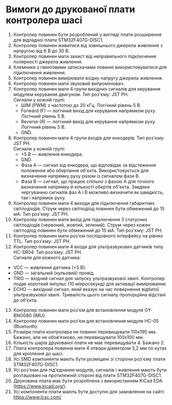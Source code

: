 # Вимоги до друкованої плати контролера шасі

1. Контролер повинен бути розроблений у вигляді плати розширення для відладної плати STM32F407G-DISC1.
2. Контролер повинен живитися від зовнішнього джерела живлення з напругою від 6 В до 30 В.
3. Контролер повинен мати захист від неправильного підключення полярності джерела живлення.
4. Клемники з гвинтовими затискачами повинні використовуватися для підключення живлення.
5. Контролер повинен вимірювати вхідну напругу джерела живлення.
6. Контролер повинен мати звуковий випромінювач.
7. Контролер повинен мати 4 групи вихідних сигналів для керування модулем керування двигуном. Тип роз'єму: JST PH.  
   Сигнали у кожній групі:
   - ШІМ (PWM) з частотою до 20 кГц. Логічний рівень 5 В.
   - Forward (F) — логічний вихід для керування напрямком руху. Логічний рівень 5 В.
   - Reverse (R) — логічний вихід для керування напрямком руху. Логічний рівень 5 В.
   - GND.
8. Контролер повинен мати 4 групи входів для енкодерів. Тип роз'єму: JST PH.  
   Сигнали у кожній групі:
   - +5 В — живлення енкодера.
   - GND.
   - Фаза A — сигнал від енкодера, що відповідає за відстеження положення або обертання об'єкта. Використовується для визначення напрямку руху разом із сигналом фази B.
   - Фаза B — сигнал, що працює спільно з фазою A для точного визначення напрямку й кількості обертів об'єкта. Завдяки чергуванню сигналів фаз A і B можливо визначити як швидкість, так і напрямок руху.
9. Контролер повинен мати 4 виходи для підключення габаритних світлодіодів. Струм через світлодіод повинен бути обмежений до 15 мА. Тип роз'єму: JST PH.
10. Контролер повинен мати вихід для підключення 3 статусних світлодіодів (червоний, жовтий, зелений). Струм через кожен світлодіод повинен бути обмежений до 15 мА. Тип роз'єму: JST PH.
11. Контролер повинен мати роз'єм послідовного інтерфейсу на рівнях TTL. Тип роз'єму: JST PH.
12. Контролер повинен мати 4 входи для ультразвукових датчиків типу HC-SR04. Тип роз'єму: JST PH.  
    Сигнали для кожного датчика:
   - VCC — живлення датчика (+5 В).
   - GND — загальний (нульовий) провід.
   - TRIG — вхідний сигнал для запуску ультразвукової хвилі. Контролер подає короткий імпульс (10 мікросекунд) для активації вимірювання.
   - ECHO — вихідний сигнал, який вказує на час повернення відбитої ультразвукової хвилі. Тривалість цього сигналу пропорційна відстані до об'єкта.
13. Контролер повинен мати роз'єм для встановлення модуля GY-BNO080 (IMU).
14. Контролер повинен мати роз'єм для встановлення модуля HC-05 (Bluetooth).
15. Розміри плати контролера не повинні перевищувати 110x190 мм. Бажано, але не обов’язково, не перевищувати 100х100 мм.
16. Кількість шарів друкованої плати не має перевищувати 4. Бажано 2.
17. Плата контролера повинна мати 4 отвори діаметром 3,2 мм по кутах для кріплення до шасі.
18. Усі SMD компоненти мають бути розміщені зі сторони роз'єму плати STM32F407G-DISC1.
19. Усі роз'єми для під'єднання модулів, сигналів і живлення мають бути розташовані на протилежній стороні від плати STM32F407G-DISC1.
20. Друкована плата має бути розроблена з використанням KiCad EDA (https://www.kicad.org/).
21. Усі компоненти плати мають бути доступні для замовлення на сайті: https://www.lcsc.com/
